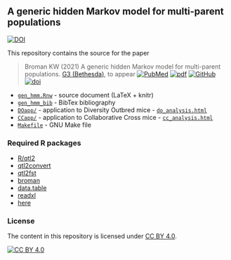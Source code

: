 ## A generic hidden Markov model for multi-parent populations

[![DOI](https://zenodo.org/badge/380058622.svg)](https://zenodo.org/badge/latestdoi/380058622)

This repository contains the source for the paper

> Broman KW (2021) A generic hidden Markov model
> for multi-parent populations. [G3
> (Bethesda)](https://academic.oup.com/g3journal), to appear
> [![PubMed](https://kbroman.org/icons16/pubmed-icon.png)](https://pubmed.ncbi.nlm.nih.gov/34791211/)
> [![pdf](https://kbroman.org/icons16/pdf-icon.png)](https://academic.oup.com/g3journal/advance-article-pdf/doi/10.1093/g3journal/jkab396/41158355/jkab396.pdf)
> [![GitHub](https://kbroman.org/icons16/github-icon.png)](https://github.com/kbroman/Paper_GenericHMM)
> [![doi](https://kbroman.org/icons16/doi-icon.png)](https://doi.org/10.1093/g3journal/jkab396)

- [`gen_hmm.Rnw`](gen_hmm.Rnw) - source document (LaTeX + knitr)
- [`gen_hmm_bib`](gen_hmm.bib) - BibTex bibliography
- [`DOapp/`](DOapp) - application to Diversity Outbred mice - [`do_analysis.html`](https://kbroman.org/Paper_GenericHMM/DOapp/do_analysis.html)
- [`CCapp/`](CCapp) - application to Collaborative Cross mice - [`cc_analysis.html`](https://kbroman.org/Paper_GenericHMM/CCapp/cc_analysis.html)
- [`Makefile`](Makefile) - GNU Make file

### Required R packages

- [R/qtl2](https://kbroman.org/qtl2)
- [qtl2convert](https://github.com/kbroman/qtl2convert)
- [qtl2fst](https:/github.com/kbroman/qtl2fst)
- [broman](https://github.com/kbroman/broman)
- [data.table](https://rdatatable.gitlab.io/data.table/)
- [readxl](https://readxl.tidyverse.org)
- [here](https://here.r-lib.org)

### License

The content in this repository is licensed under
[CC BY 4.0](https://creativecommons.org/licenses/by/4.0/).

[![CC BY 4.0](https://licensebuttons.net/l/by/4.0/88x31.png)](https://creativecommons.org/licenses/by/4.0/)
